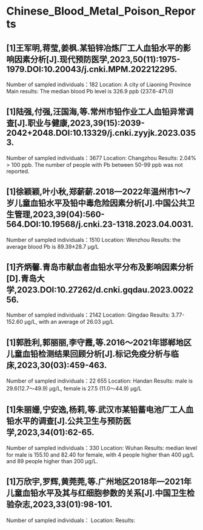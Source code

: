 # Chinese_Blood_Metal_Poison_Reports
## [1]王军明,蒋莹,姜枫.某铅锌冶炼厂工人血铅水平的影响因素分析[J].现代预防医学,2023,50(11):1975-1979.DOI:10.20043/j.cnki.MPM.202212295.
Number of sampled individuals：182
Location: A city of Liaoning Province
Main results: The median blood Pb level is 326.9 ppb (237.6-471.0)
## [1]陆强,付强,汪国海,等.常州市铅作业工人血铅异常调查[J].职业与健康,2023,39(15):2039-2042+2048.DOI:10.13329/j.cnki.zyyjk.2023.0353.
Number of sampled individuals：3677
Location: Changzhou
Results: 2.04% > 100 ppb. The number of people with Pb between 50-99 ppb was not reported.
## [1]徐颖颖,叶小秋,郑薪薪.2018—2022年温州市1～7岁儿童血铅水平及铅中毒危险因素分析[J].中国公共卫生管理,2023,39(04):560-564.DOI:10.19568/j.cnki.23-1318.2023.04.0031.
Number of sampled individuals：1510
Location: Wenzhou
Results: the average blood Pb is 89.39±28.7 μg/L
## [1]齐炳馨.青岛市献血者血铅水平分布及影响因素分析[D].青岛大学,2023.DOI:10.27262/d.cnki.gqdau.2023.002256.
Number of sampled individuals：2142
Location: Qingdao
Results: 3.77-152.60 μg/L, with an average of 26.03 μg/L
## [1]郭胜利,郭丽丽,李守霞,等.2016～2021年邯郸地区儿童血铅检测结果回顾分析[J].标记免疫分析与临床,2023,30(03):459-463.
Number of sampled individuals：22 655
Location: Handan
Results: male is 29.6(12.7～49.9) μg/L, female is 27.5 (11.0～44.9) μg/L
## [1]朱丽姗,宁安逸,杨莉,等.武汉市某铅蓄电池厂工人血铅水平的调查[J].公共卫生与预防医学,2023,34(01):62-65.
Number of sampled individuals：330
Location: Wuhan
Results: median level for male is 155.10 and 82.40 for female, with 4 people higher than 400 μg/L and 89 people higher than 200 μg/L.
##  [1]万欣宇,罗辉,黄莞莞,等.广州地区2018年—2021年儿童血铅水平及其与红细胞参数的关系[J].中国卫生检验杂志,2023,33(01):98-101.
Number of sampled individuals：
Location:
Results:
